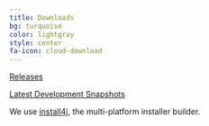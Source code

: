 ```yaml
---
title: Downloads
bg: turquoise
color: lightgray
style: center
fa-icon: cloud-download
---
```


[Releases](https://github.com/JabRef/jabref/releases)

[Latest Development Snapshots](http://builds.jabref.org/master/)

We use [install4j], the multi-platform installer builder.

  [install4j]: https://www.ej-technologies.com/products/install4j/overview.html
